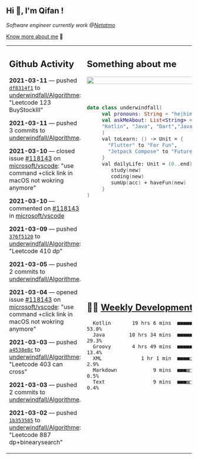 <h2> Hi 👋, I'm Qifan ! </h2>
<p><em>Software engineer currently work @<a href="https://www.netatmo.com">Netatmo</a>
</em></p><p><a href="https://qifanyang.com/resume" target="_blank"> Know more about me</a> 🔭</p>
<table><tr><td valign="top" rowspan="2">

 ## Github Activity
 <!-- githubActivity starts -->
  **2021-03-11** — pushed [`df8314f1`](https://api.github.com/repos/underwindfall/Algorithme/commits/df8314f1b053b56027a9ad93ea752d57bd6449b3) to [underwindfall/Algorithme](https://api.github.com/repos/underwindfall/Algorithme): "Leetcode 123 BuyStockIII"

  **2021-03-11** — pushed 3 commits to [underwindfall/Algorithme](https://api.github.com/repos/underwindfall/Algorithme).

  **2021-03-10** — closed issue [#118143](https://api.github.com/repos/microsoft/vscode/issues/118143) on [microsoft/vscode](https://api.github.com/repos/microsoft/vscode): "use command +click link in macOS not wokring anymore"

  **2021-03-10** — commented on [#118143](https://github.com/microsoft/vscode/issues/118143#issuecomment-796260789) in [microsoft/vscode](https://api.github.com/repos/microsoft/vscode)

  **2021-03-09** — pushed [`376f5120`](https://api.github.com/repos/underwindfall/Algorithme/commits/376f51207fb91423bd2b1300f7f1a93d34afcb3f) to [underwindfall/Algorithme](https://api.github.com/repos/underwindfall/Algorithme): "Leetcode 410 dp"

  **2021-03-05** — pushed 2 commits to [underwindfall/Algorithme](https://api.github.com/repos/underwindfall/Algorithme).

  **2021-03-04** — opened issue [#118143](https://api.github.com/repos/microsoft/vscode/issues/118143) on [microsoft/vscode](https://api.github.com/repos/microsoft/vscode): "use command +click link in macOS not wokring anymore"

  **2021-03-03** — pushed [`a4538e8c`](https://api.github.com/repos/underwindfall/Algorithme/commits/a4538e8c52ae7b9a7a76572e375ad91a1114e26a) to [underwindfall/Algorithme](https://api.github.com/repos/underwindfall/Algorithme): "Leetcode 403 can cross"

  **2021-03-03** — pushed 2 commits to [underwindfall/Algorithme](https://api.github.com/repos/underwindfall/Algorithme).

  **2021-03-02** — pushed [`1b353585`](https://api.github.com/repos/underwindfall/Algorithme/commits/1b35358509774c1426bedf40229c012c1c3bccc4) to [underwindfall/Algorithme](https://api.github.com/repos/underwindfall/Algorithme): "Leetcode 887 dp+binearysearch"
 <!-- githubActivity ends -->
 </td><td valign="top">

 ## Something about me
 <!-- profile starts -->
 <a href="https://github.com/underwindfall" width="100%">
  <img src="https://github-readme-stats.vercel.app/api?username=underwindfall&show_icons=true&icon_color=805AD5&text_color=718096&bg_color=ffffff00&hide_title=true&include_all_commits=true&count_private=true&hide_border=true" width="100%"/>
 </a>
 <br/>
 <br/>
 <br/>
 
 ```kotlin
 data class underwindfall(
      val pronouns: String = "he|him",
      val askMeAbout: List<String> = listOf(
      "Kotlin", "Java", "Dart","Javascript", "Typescript"
      )
      val toLearn: () -> Unit = {
        "Flutter" to "For Fun",
        "Jetpack Compose" to "Future"
      }
      val dailyLife: Unit = (0..end).reduce { acc, new ->	
         study(new)	
         coding(new)	
         sumUp(acc) + haveFun(new)	
      }
 )
 ```
 <!-- profile ends -->
 </td></tr><tr><td valign="top">

 ## 🏊‍♂️ <a href="https://gist.github.com/underwindfall/377ee88ba1fabd1e93516e48ca9c61eb" target="_blank">Weekly Development Breakdown</a>
  <!-- codeTime starts -->
  ```text
    Kotlin       19 hrs 6 mins  ■■■■■■■■■■■■■■■■◱□□□□□□□  53.0%
    Java        10 hrs 34 mins  ■■■■■■■■■■▥□□□□□□□□□□□□□  29.3%
    Groovy       4 hrs 49 mins  ■■■■■■▦□□□□□□□□□□□□□□□□□  13.4%
    XML             1 hr 1 min  ■■■■◱□□□□□□□□□□□□□□□□□□□   2.9%
    Markdown            9 mins  ■■■▥□□□□□□□□□□□□□□□□□□□□   0.5%
    Text                9 mins  ■■■▥□□□□□□□□□□□□□□□□□□□□   0.4%
  ```
  <!-- codeTime starts -->
  </td></tr></table>